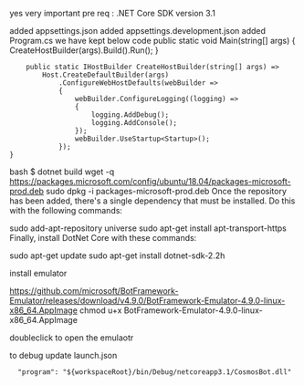 yes very important
pre req : .NET Core SDK version 3.1

added appsettings.json 
added appsettings.development.json 
added Program.cs
 we  have kept below code 
   public static void Main(string[] args)
        {
            CreateHostBuilder(args).Build().Run();
        }

        public static IHostBuilder CreateHostBuilder(string[] args) =>
            Host.CreateDefaultBuilder(args)
                .ConfigureWebHostDefaults(webBuilder =>
                {
                    webBuilder.ConfigureLogging((logging) =>
                    {
                        logging.AddDebug();
                        logging.AddConsole();
                    });
                    webBuilder.UseStartup<Startup>();
                });
    }


bash $ dotnet build
wget -q https://packages.microsoft.com/config/ubuntu/18.04/packages-microsoft-prod.deb
sudo dpkg -i packages-microsoft-prod.deb
Once the repository has been added, there's a single dependency that must be installed. Do this with the following commands:

sudo add-apt-repository universe
sudo apt-get install apt-transport-https
Finally, install DotNet Core with these commands:

sudo apt-get update
sudo apt-get install dotnet-sdk-2.2h


install emulator 

https://github.com/microsoft/BotFramework-Emulator/releases/download/v4.9.0/BotFramework-Emulator-4.9.0-linux-x86_64.AppImage
chmod u+x BotFramework-Emulator-4.9.0-linux-x86_64.AppImage

doubleclick to open the emulaotr 

to debug update launch.json

      "program": "${workspaceRoot}/bin/Debug/netcoreapp3.1/CosmosBot.dll"
